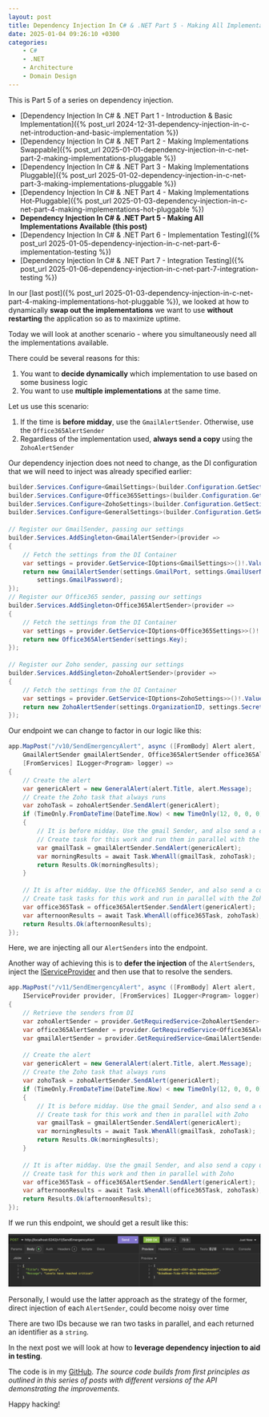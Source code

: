 ```yaml
---
layout: post
title: Dependency Injection In C# & .NET Part 5 - Making All Implementations Available
date: 2025-01-04 09:26:10 +0300
categories:
    - C#
    - .NET
    - Architecture
    - Domain Design
---
```


This is Part 5 of a series on dependency injection.

- [Dependency Injection In C# & .NET Part 1 - Introduction & Basic Implementation]({% post_url 2024-12-31-dependency-injection-in-c-net-introduction-and-basic-implementation %})
- [Dependency Injection In C# & .NET Part 2 - Making Implementations Swappable]({% post_url 2025-01-01-dependency-injection-in-c-net-part-2-making-implementations-pluggable %})
- [Dependency Injection In C# & .NET Part 3 - Making Implementations Pluggable]({% post_url 2025-01-02-dependency-injection-in-c-net-part-3-making-implementations-pluggable %})
- [Dependency Injection In C# & .NET Part 4 - Making Implementations Hot-Pluggable]({% post_url 2025-01-03-dependency-injection-in-c-net-part-4-making-implementations-hot-pluggable %})
- **Dependency Injection In C# & .NET Part 5 - Making All Implementations Available (this post)**
- [Dependency Injection In C# & .NET Part 6 - Implementation Testing]({% post_url 2025-01-05-dependency-injection-in-c-net-part-6-implementation-testing %})
- [Dependency Injection In C# & .NET Part 7 - Integration Testing]({% post_url 2025-01-06-dependency-injection-in-c-net-part-7-integration-testing %})

In our [last post]({% post_url 2025-01-03-dependency-injection-in-c-net-part-4-making-implementations-hot-pluggable %}), we looked at how to dynamically **swap out the implementations** we want to use **without restarting** the application so as to maximize uptime.

Today we will look at another scenario - where you simultaneously need all the implementations available.

There could be several reasons for this:

1. You want to **decide dynamically** which implementation to use based on some business logic
2. You want to use **multiple implementations** at the same time.

Let us use this scenario:

1. If the time is **before midday**, use the `GmailAlertSender`. Otherwise, use the `Office365AlertSender`
2. Regardless of the implementation used, **always send a copy** using the `ZohoAlertSender`

Our dependency injection does not need to change, as the DI configuration that we will need to inject was already specified earlier:

```c#
builder.Services.Configure<GmailSettings>(builder.Configuration.GetSection(nameof(GmailSettings)));
builder.Services.Configure<Office365Settings>(builder.Configuration.GetSection(nameof(Office365Settings)));
builder.Services.Configure<ZohoSettings>(builder.Configuration.GetSection(nameof(ZohoSettings)));
builder.Services.Configure<GeneralSettings>(builder.Configuration.GetSection(nameof(GeneralSettings)));

// Register our GmailSender, passing our settings
builder.Services.AddSingleton<GmailAlertSender>(provider =>
{
    // Fetch the settings from the DI Container
    var settings = provider.GetService<IOptions<GmailSettings>>()!.Value;
    return new GmailAlertSender(settings.GmailPort, settings.GmailUserName,
        settings.GmailPassword);
});
// Register our Office365 sender, passing our settings
builder.Services.AddSingleton<Office365AlertSender>(provider =>
{
    // Fetch the settings from the DI Container
    var settings = provider.GetService<IOptions<Office365Settings>>()!.Value;
    return new Office365AlertSender(settings.Key);
});

// Register our Zoho sender, passing our settings
builder.Services.AddSingleton<ZohoAlertSender>(provider =>
{
    // Fetch the settings from the DI Container
    var settings = provider.GetService<IOptions<ZohoSettings>>()!.Value;
    return new ZohoAlertSender(settings.OrganizationID, settings.SecretKey);
});
```

Our endpoint we can change to factor in our logic like this:

```c#
app.MapPost("/v10/SendEmergencyAlert", async ([FromBody] Alert alert,
    GmailAlertSender gmailAlertSender, Office365AlertSender office365AlertSender, ZohoAlertSender zohoAlertSender,
    [FromServices] ILogger<Program> logger) =>
{
    // Create the alert
    var genericAlert = new GeneralAlert(alert.Title, alert.Message);
    // Create the Zoho task that always runs
    var zohoTask = zohoAlertSender.SendAlert(genericAlert);
    if (TimeOnly.FromDateTime(DateTime.Now) < new TimeOnly(12, 0, 0, 0))
    {
        // It is before midday. Use the gmail Sender, and also send a copy using Zoho.
        // Create task for this work and run them in parallel with the Zoho
        var gmailTask = gmailAlertSender.SendAlert(genericAlert);
        var morningResults = await Task.WhenAll(gmailTask, zohoTask);
        return Results.Ok(morningResults);
    }

    // It is after midday. Use the Office365 Sender, and also send a copy using Zoho.
    // Create task tasks for this work and run in parallel with the Zoho
    var office365Task = office365AlertSender.SendAlert(genericAlert);
    var afternoonResults = await Task.WhenAll(office365Task, zohoTask);
    return Results.Ok(afternoonResults);
});
```

Here, we are injecting all our `AlertSenders` into the endpoint.

Another way of achieving this is to **defer the injection** of the `AlertSenders`, inject the [IServiceProvider](https://learn.microsoft.com/en-us/dotnet/api/system.iserviceprovider?view=net-9.0) and then use that to resolve the senders.

```c#
app.MapPost("/v11/SendEmergencyAlert", async ([FromBody] Alert alert,
    IServiceProvider provider, [FromServices] ILogger<Program> logger) =>
{
    // Retrieve the senders from DI
    var zohoAlertSender = provider.GetRequiredService<ZohoAlertSender>();
    var office365AlertSender = provider.GetRequiredService<Office365AlertSender>();
    var gmailAlertSender = provider.GetRequiredService<GmailAlertSender>();

    // Create the alert
    var genericAlert = new GeneralAlert(alert.Title, alert.Message);
    // Create the Zoho task that always runs
    var zohoTask = zohoAlertSender.SendAlert(genericAlert);
    if (TimeOnly.FromDateTime(DateTime.Now) < new TimeOnly(12, 0, 0, 0))
    {
        // It is before midday. Use the gmail Sender, and also send a copy using Zoho.
        // Create task for this work and then in parallel with Zoho
        var gmailTask = gmailAlertSender.SendAlert(genericAlert);
        var morningResults = await Task.WhenAll(gmailTask, zohoTask);
        return Results.Ok(morningResults);
    }

    // It is after midday. Use the gmail Sender, and also send a copy using Zoho.
    // Create task for this work and then in parallel with Zoho
    var office365Task = office365AlertSender.SendAlert(genericAlert);
    var afternoonResults = await Task.WhenAll(office365Task, zohoTask);
    return Results.Ok(afternoonResults);
});
```

If we run this endpoint, we should get a result like this:

![DualAlerts](../images/2025/01/DualAlerts.png)

Personally, I would use the latter approach as the strategy of the former, direct injection of each `AlertSender`, could become noisy over time

There are two IDs because we ran two tasks in parallel, and each returned an identifier as a `string`.

In the next post we will look at how to **leverage dependency injection to aid in testing**.

The code is in my [GitHub](https://github.com/conradakunga/BlogCode/tree/master/Mailer). *The source code builds from first principles as outlined in this series of posts with different versions of the API demonstrating the improvements.*

Happy hacking!
